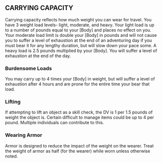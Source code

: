 ## CARRYING CAPACITY
Carrying capacity reflects how much weight you can wear for travel. You have 3 weight load levels- light, moderate, and heavy. Your light load is up to a number of pounds equal to your [Body] and places no effect on you. Your moderate load limit is double your [Body] in pounds and will not cause you to suffer a level of exhaustion at the end of an adventuring day if you must bear it for any lengthy duration, but will slow down your pace some. A heavy load is 2.5 pounds multiplied by your [Body]. You will suffer a level of exhaustion at the end of the day.

### Burdensome Loads
You may carry up to 4 times your [Body] in weight, but will suffer a level of exhaustion after 4 hours and are prone for the entire time your bear that load.

### Lifting
If attempting to lift an object as a skill check, the DV is 1 per 1.5 pounds of weight the object is. Certain difficult to manage items could be up to 4 per pound. Multiple individuals can contribute to this.

### Wearing Armor
Armor is designed to reduce the impact of the weight on the wearer. Treat the weight of armor as half (for the wearer) while worn unless otherwise noted.
